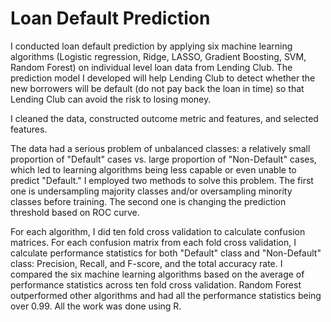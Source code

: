 # Loan Default Prediction

I conducted loan default prediction by applying six machine learning algorithms (Logistic regression, Ridge, LASSO, Gradient Boosting, SVM, Random Forest) on individual level loan data from Lending Club.  The prediction model I developed will help Lending Club to detect whether the new borrowers will be default (do not pay back the loan in time) so that Lending Club can avoid the risk to losing money.

I cleaned the data, constructed outcome metric and features, and selected features.

The data had a serious problem of unbalanced classes: a relatively small proportion of "Default" cases vs. large proportion of "Non-Default" cases, which led to learning algorithms being less capable or even unable to predict "Default." I employed two methods to solve this problem. The first one is undersampling majority classes and/or oversampling minority classes before training. The second one is changing the prediction threshold based on ROC curve.

For each algorithm, I did ten fold cross validation to calculate confusion matrices. For each confusion matrix from each fold cross validation, I calculate performance statistics for both "Default" class and "Non-Default" class: Precision, Recall, and F-score, and the total accuracy rate. I compared the six machine learning algorithms based on the average of performance statistics across ten fold cross validation. Random Forest outperformed other algorithms and had all the performance statistics being over 0.99. All the work was done using R.
